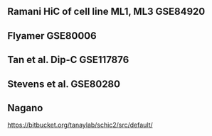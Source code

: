 ## Ramani HiC of cell line ML1, ML3 GSE84920


## Flyamer GSE80006

## Tan et al. Dip-C GSE117876


## Stevens et al. GSE80280

## Nagano

https://bitbucket.org/tanaylab/schic2/src/default/
